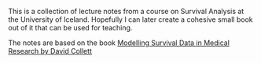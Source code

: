 This is a collection of lecture notes from a course on Survival Analysis at the University of Iceland. Hopefully I can later create a cohesive small book out of it that can be used for teaching.

The notes are based on the book [Modelling Survival Data in Medical Research by David Collett](https://www.crcpress.com/Modelling-Survival-Data-in-Medical-Research/Collett/p/book/9781439856789)